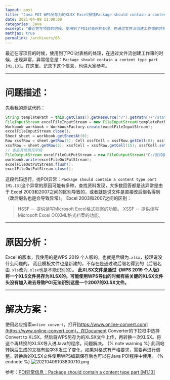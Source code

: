 ```yaml
---
layout: post
title: "Java POI WPS另存为的XLSX Excel报错Package should contain a content type part [M1.13]"
date: 2021-04-09 11:00:00
categories: Java
excerpt: "最近在写项目的时候，使用到了POI对表格的处理，在通过文件流创建工作簿的时候，出现异常，异常信息是：Package should contain a content type part [M1.13]。在这里，记录下这个信息，也供大家参考。"
mathjax: true
permalink: /archivers/86
---
```


最近在写项目的时候，使用到了POI对表格的处理，在通过文件流创建工作簿的时候，出现异常，异常信息是：```Package should contain a content type part [M1.13]```。在这里，记录下这个信息，也供大家参考。

---
# 问题描述：
先看我的测试代码：
```java
String templatePath = this.getClass().getResource("/").getPath()+"/static";
FileInputStream excelFileInputStream = new FileInputStream(templatePath + "/测试模板.xlsx");
Workbook workbook = WorkbookFactory.create(excelFileInputStream);
excelFileInputStream.close();
Sheet sheet = workbook.getSheetAt(0);
Row xssfRow = sheet.getRow(5); Cell xssfCell = xssfRow.getCell(0); xssfCell.setCellValue("交货状态：" + map.get("status").toString());
xssfRow = sheet.getRow(5); xssfCell = xssfRow.getCell(15); xssfCell.setCellValue(map.get("machineNo").toString());
// 省去其他填充字段
FileOutputStream excelFileOutPutStream = new FileOutputStream("C:/测试模板-" + key + ".xlsx");
workbook.write(excelFileOutPutStream);
excelFileOutPutStream.flush();
excelFileOutPutStream.close();
```
这段代码运行，抛POI异常：```Package should contain a content type part [M1.13]```这个异常的原因可能有多种，查找资料发现，大多数回答都是该异常是由于 Excel 2003和2007之间的区别导致的，或者就是说文件是直接改后缀名得到（改后缀名也是会导致异常）。 Excel 2003和2007之间的区别：
>HSSF － 提供读写Microsoft Excel格式档案的功能。
XSSF － 提供读写Microsoft Excel OOXML格式档案的功能。

---

# 原因分析：
Excel 的版本，我使用的是WPS 2019 个人版的，也就是后缀为```.xlsx```，按理说没什么问题的。
而且模板文件也是新建的，不存在是通过改后缀名得到的（后缀名由```.xls```改为```.xlsx```也是不能识别的）。
**此XLSX文件是通过《WPS 2019 个人版》将一个XLS文件另存为XLSX的。可能使用WPS导出的时候有些关键的XLSX文件头没有加入进去导致POI无法识别这是一个2007的XLSX文件。**

---
# 解决方案：
使用必应搜索```online convert```，打开[https://www.online-convert.com](https://www.online-convert.com)，在Document Converter的下拉框中选择Convert to XLSX，然后将WPS另存为的XLSX文件上传，再转换一次XLSX。将这个再转换的XLSX导入进Java的程序。问题解决。
{% note warning %}
此网站转换后生成的文档有些字体发生了变化，如果对格式有严格要求，需要再进行调整。转换后的XLSX文件使用WPS编辑保存后也可以在Java POI程序中使用。
{% endnote %}
![20210409103800710.png](https://pic1.xuehuaimg-x.com/proxy/https://img-blog.csdnimg.cn/20210409103800710.png)


参考：[POI异常信息：Package should contain a content type part [M1.13]](https://blog.csdn.net/weixin_42833423/article/details/112391440)